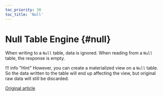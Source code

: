 ```yaml
---
toc_priority: 38
toc_title: 'Null'
---
```


# Null Table Engine {#null}

When writing to a `Null` table, data is ignored. When reading from a `Null` table, the response is empty.

!!! info "Hint"
    However, you can create a materialized view on a `Null` table. So the data written to the table will end up affecting the view, but original raw data will still be discarded.

[Original article](https://clickhouse.tech/docs/en/operations/table_engines/null/) <!--hide-->

